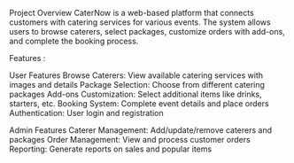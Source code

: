 Project Overview
CaterNow is a web-based platform that connects customers with catering services for various events. The system allows users to browse caterers, select packages, customize orders with add-ons, and complete the booking process.

Features : 

User Features
Browse Caterers: View available catering services with images and details
Package Selection: Choose from different catering packages
Add-ons Customization: Select additional items like drinks, starters, etc.
Booking System: Complete event details and place orders
Authentication: User login and registration

Admin Features
Caterer Management: Add/update/remove caterers and packages
Order Management: View and process customer orders
Reporting: Generate reports on sales and popular items
